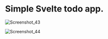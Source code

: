 # Simple Svelte todo app.

![Screenshot_43](https://user-images.githubusercontent.com/43748738/227751054-5f09d2aa-892a-43ea-adce-f571919657a0.jpg)

![Screenshot_44](https://user-images.githubusercontent.com/43748738/227751062-0c354b8c-deae-4b7f-9679-75c8b2d67732.jpg)

